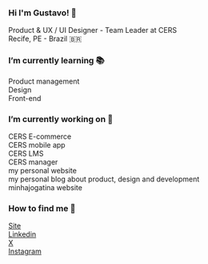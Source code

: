 ### Hi I'm Gustavo! 🤙

Product & UX / UI Designer - Team Leader at CERS <br>
Recife, PE - Brazil 🇧🇷 <br>

### I’m currently learning 📚
Product management <br>
Design <br>
Front-end <br>

### I’m currently working on 💼
CERS E-commerce <br>
CERS mobile app <br>
CERS LMS <br>
CERS manager <br>
my personal website <br>
my personal blog about product, design and development <br>
minhajogatina website <br>
  

### How to find me 🔗
[Site](https://gustavomelo.com.br) <br>
[Linkedin](https://linkedin.com/in/gusshmelo) <br>
[X](https://x.com/gusshmelo) <br>
[Instagram](https://instagram.com/gusshmelo) <br>

